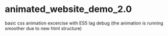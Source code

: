 # animated_website_demo_2.0
basic css animation excercise with ES5
lag debug (the animation is running smoother due to new html structure)
